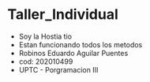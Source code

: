 # Taller_Individual

* Soy la Hostia tio
* Estan funcionando todos los metodos
* Robinos Eduardo Aguilar Puentes
* cod: 202010499
* UPTC - Porgramacion III

